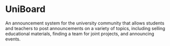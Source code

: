 # UniBoard
An announcement system for the university community that allows students and teachers to post announcements on a variety of topics, including selling educational materials, finding a team for joint projects, and announcing events.

